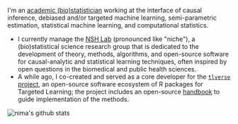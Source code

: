 I'm an [academic (bio)statistician](https://www.hsph.harvard.edu/profile/nima-s-hejazi/)
working at the interface of causal inference, debiased and/or targeted machine
learning, semi-parametric estimation, statistical machine learning, and
computational statistics.

- I currently manage the [NSH Lab](https://github.com/nshlab) (pronounced like
  "niche"), a (bio)statistical science research group that is dedicated to the
  development of theory, methods, algorithms, and open-source software for
  causal-analytic and statistical learning techniques, often inspired by open
  questions in the biomedical and public health sciences.
- A while ago, I co-created and served as a core developer for the [`tlverse`
  project](https://github.com/tlverse), an open-source software ecosystem of
  R packages for Targeted Learning; the project includes an open-source
  [handbook](https://tlverse.org/tlverse-handbook) to guide implementation of
  the methods.

![nima's github stats](https://github-readme-stats.vercel.app/api?username=nhejazi&show_icons=true&count_private=true&theme=radical)
<!--
![](https://komarev.com/ghpvc/?username=nhejazi&color=blue)
-->

